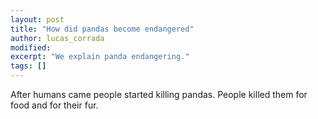 ```yaml
---
layout: post
title: "How did pandas become endangered"
author: lucas_corrada
modified:
excerpt: "We explain panda endangering."
tags: []
---
```

After humans came people started killing pandas. People killed them for food and for their fur.
